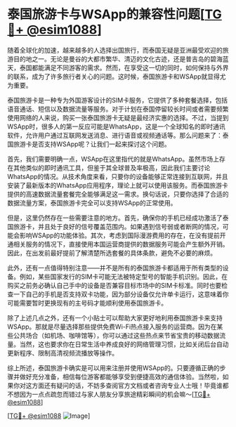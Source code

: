 # 泰国旅游卡与WSApp的兼容性问题[[TG💪+ @esim1088](https://t.me/s/esim1088)]

随着全球化的加速，越来越多的人选择出国旅行，而泰国无疑是亚洲最受欢迎的旅游目的地之一。无论是曼谷的大都市繁华、清迈的文化古迹，还是普吉岛的碧海蓝天，泰国都能满足不同游客的需求。然而，在享受这一切的同时，如何保持与外界的联系，成为了许多旅行者关心的问题。这时候，泰国旅游卡和WSApp就显得尤为重要。

泰国旅游卡是一种专为外国游客设计的SIM卡服务，它提供了多种套餐选择，包括语音通话、短信以及数据流量等服务。对于计划在泰国停留较长时间或者需要频繁使用网络的人来说，购买一张泰国旅游卡无疑是最经济实惠的选择。不过，当提到WSApp时，很多人的第一反应可能是WhatsApp，这是一个全球知名的即时通讯软件，允许用户通过互联网发送消息、进行语音或视频通话等。那么问题来了：泰国旅游卡是否支持WSApp呢？让我们一起来探讨这个问题。

首先，我们需要明确一点，WSApp在这里指代的就是WhatsApp。虽然市场上存在其他类似的即时通讯工具，但鉴于其全球普及率极高，因此我们主要讨论WhatsApp的情况。从技术角度来看，只要你的设备能够正常连接到互联网，并且安装了最新版本的WhatsApp应用程序，理论上就可以使用该服务。而泰国旅游卡提供的高速数据流量套餐完全能够满足这一需求。换句话说，只要你选择了合适的数据流量方案，泰国旅游卡完全可以支持WSApp的正常使用。

但是，这里仍然存在一些需要注意的地方。首先，确保你的手机已经成功激活了泰国旅游卡，并且处于良好的信号覆盖范围内。如果遇到信号弱或者断网的情况，可能会影响WSApp的功能体验。其次，考虑到国际漫游费用的存在，在没有提前开通相关服务的情况下，直接使用本国运营商提供的数据服务可能会产生额外开销。因此，在出发前最好提前了解清楚所选套餐的具体条款，避免不必要的麻烦。

此外，还有一点值得特别注意——并不是所有的泰国旅游卡都适用于所有类型的设备。例如，某些国家发行的SIM卡可能无法被特定型号的智能手机识别。因此，在购买之前务必确认自己手中的设备是否兼容目标市场中的SIM卡标准。同时也要检查一下自己的手机是否支持双卡功能，因为部分设备仅允许单卡运行，这意味着你可能需要暂时更换现有的主号码才能顺利使用泰国旅游卡。

除了上述几点之外，还有一个小贴士可以帮助大家更好地利用泰国旅游卡来支持WSApp。那就是尽量选择那些提供免费Wi-Fi热点接入服务的运营商。因为在某些公共场合（如机场、咖啡馆等），你可以通过这些热点来节省宝贵的移动数据流量。当然，这也要求你在日常生活中养成良好的网络管理习惯，比如关闭后台自动更新程序、限制高清视频流播放等操作。

综上所述，泰国旅游卡确实是可以用来注册并使用WSApp的。只要遵循正确的步骤并做好充分准备，相信每位游客都能够享受到便捷高效的通信体验。当然啦，如果你对这方面还有疑问的话，不妨多查阅官方文档或者咨询专业人士哦！毕竟谁都不想因为一点点疏忽而错过与家人朋友分享旅途精彩瞬间的机会嘛～[[TG💪+ @esim1088](https://t.me/s/esim1088)]

[[TG💪+ @esim1088](https://t.me/s/esim1088) ![Image](https://i.postimg.cc/4NQfJmqS/Snipaste-2025-05-13-00-14-12.png)]